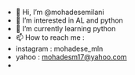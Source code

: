 - 👋 Hi, I’m @mohadesemilani
- 👀 I’m interested in AL and python
- 🌱 I’m currently learning python 
- 📫 How to reach me :
- instagram : mohadese_mln
- yahoo : mohadesm17@yahoo.com
- 
<!---
mohadesemilani/mohadesemilani is a ✨ special ✨ repository because its `README.md` (this file) appears on your GitHub profile.
You can click the Preview link to take a look at your changes.
--->

